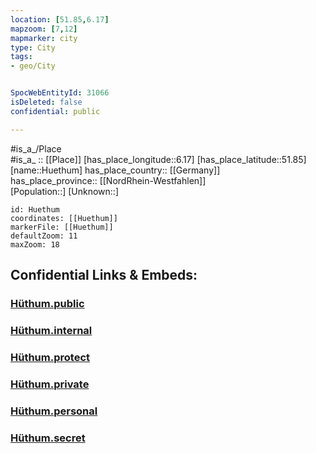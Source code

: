 ```yaml
---
location: [51.85,6.17] 
mapzoom: [7,12] 
mapmarker: city 
type: City
tags:
- geo/City


SpocWebEntityId: 31066
isDeleted: false
confidential: public

---
```

#is_a_/Place  
#is_a_ :: [[Place]] 
[has_place_longitude::6.17] 
[has_place_latitude::51.85] 
[name::Huethum] 
has_place_country:: [[Germany]]  
has_place_province:: [[NordRhein-Westfahlen]]  
[Population::] 
[Unknown::] 


```leaflet
id: Huethum
coordinates: [[Huethum]] 
markerFile: [[Huethum]] 
defaultZoom: 11 
maxZoom: 18
```


## Confidential Links & Embeds: 

### [Hüthum.public](/_public/\Earth\Continent\Europe\Europe~Central\Germany\Germany~West\Nordrhein-Westfalen\counties~NW\Kleve\cities~Kleve\Emmerich,RheinHüthum.public.md) 

### [Hüthum.internal](/_internal/\Earth\Continent\Europe\Europe~Central\Germany\Germany~West\Nordrhein-Westfalen\counties~NW\Kleve\cities~Kleve\Emmerich,RheinHüthum.internal.md) 

### [Hüthum.protect](/_protect/\Earth\Continent\Europe\Europe~Central\Germany\Germany~West\Nordrhein-Westfalen\counties~NW\Kleve\cities~Kleve\Emmerich,RheinHüthum.protect.md) 

### [Hüthum.private](/_private/\Earth\Continent\Europe\Europe~Central\Germany\Germany~West\Nordrhein-Westfalen\counties~NW\Kleve\cities~Kleve\Emmerich,RheinHüthum.private.md) 

### [Hüthum.personal](/_personal/\Earth\Continent\Europe\Europe~Central\Germany\Germany~West\Nordrhein-Westfalen\counties~NW\Kleve\cities~Kleve\Emmerich,RheinHüthum.personal.md) 

### [Hüthum.secret](/_secret/\Earth\Continent\Europe\Europe~Central\Germany\Germany~West\Nordrhein-Westfalen\counties~NW\Kleve\cities~Kleve\Emmerich,RheinHüthum.secret.md)

